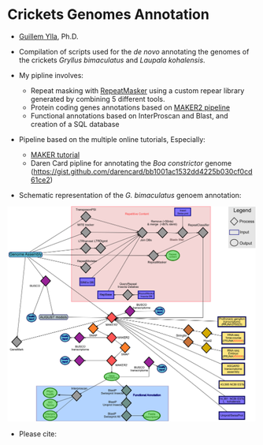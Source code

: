 # Crickets Genomes Annotation

- [Guillem Ylla](https://guillemylla.github.io/), Ph.D.

- Compilation of scripts used for the *de novo*  annotating the genomes of the crickets *Gryllus bimaculatus* and *Laupala kohalensis*.

- My pipline involves:

	- Repeat masking with [RepeatMasker](http://www.repeatmasker.org/) using a custom repear library generated by combining 5 different tools.
	- Protein coding genes annotations based on [MAKER2 pipeline](https://www.yandell-lab.org/software/maker.html)
	- Functional annotations based on InterProscan and Blast, and creation of a SQL database

- Pipeline based on the multiple online tutorials, Especially:
	 - [MAKER tutorial](http://weatherby.genetics.utah.edu/MAKER/wiki/index.php/MAKER_Tutorial_for_WGS_Assembly_and_Annotation_Winter_School_2018)
	 - Daren Card pipline for annotating the *Boa constrictor* genome (https://gist.github.com/darencard/bb1001ac1532dd4225b030cf0cd61ce2)

- Schematic representation of the *G. bimaculatus* genoem annotation:

![G. bimaculatus pipline](G_bimaculatus/Supplementary_Figure_1_PipelineGbi.png)


- Please cite:



 


